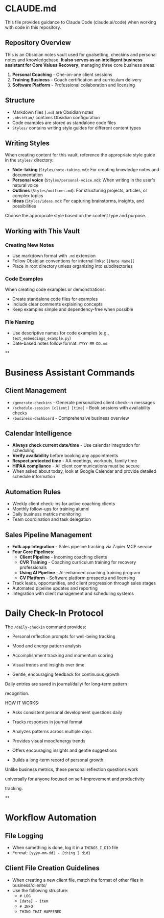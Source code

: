 # CLAUDE.md

This file provides guidance to Claude Code (claude.ai/code) when working with code in this repository.

## Repository Overview

This is an Obsidian notes vault used for goalsetting, checkins and personal notes and knowledgebase. **It also serves as an intelligent business assistant for Core Values Recovery**, managing three core business areas:

1. **Personal Coaching** - One-on-one client sessions
2. **Training Business** - Coach certification and curriculum delivery  
3. **Software Platform** - Professional collaboration and licensing

## Structure

- Markdown files (`.md`) are Obsidian notes
- `.obsidian/` contains Obsidian configuration
- Code examples are stored as standalone code files
- `Styles/` contains writing style guides for different content types

## Writing Styles

When creating content for this vault, reference the appropriate style guide in the `Styles/` directory:

- **Note-taking** (`Styles/note-taking.md`): For creating knowledge notes and documentation
- **Personal voice** (`Styles/personal-voice.md`): When writing in the user's natural voice
- **Outlines** (`Styles/outlines.md`): For structuring projects, articles, or complex topics
- **Ideas** (`Styles/ideas.md`): For capturing brainstorms, insights, and possibilities

Choose the appropriate style based on the content type and purpose.

## Working with This Vault

### Creating New Notes
- Use markdown format with `.md` extension
- Follow Obsidian conventions for internal links: `[[Note Name]]`
- Place in root directory unless organizing into subdirectories

### Code Examples
When creating code examples or demonstrations:
- Create standalone code files for examples
- Include clear comments explaining concepts
- Keep examples simple and dependency-free when possible

### File Naming
- Use descriptive names for code examples (e.g., `text_embeddings_example.py`)
- Date-based notes follow format: `YYYY-MM-DD.md`

**

# Business Assistant Commands

## Client Management
- `/generate-checkins` - Generate personalized client check-in messages
- `/schedule-session [client] [time]` - Book sessions with availability checks  
- `/business-dashboard` - Comprehensive business overview

## Calendar Intelligence
- **Always check current date/time** - Use calendar integration for scheduling
- **Verify availability** before booking any appointments
- **Respect protected time** - AA meetings, workouts, family time
- **HIPAA compliance** - All client communications must be secure
- When asked about today, look at Google Calendar and provide detailed schedule information

## Automation Rules
- Weekly client check-ins for active coaching clients
- Monthly follow-ups for training alumni
- Daily business metrics monitoring
- Team coordination and task delegation

## Sales Pipeline Management
- **Folk.app Integration** - Sales pipeline tracking via Zapier MCP service
- **Four Core Pipelines**:
  - **Client Pipeline** - Incoming coaching clients
  - **CVR Training** - Coaching curriculum training for recovery professionals
  - **Using AI Pipeline** - AI-enhanced coaching training program
  - **CV Platform** - Software platform prospects and licensing
- Track leads, opportunities, and client progression through sales stages
- Automated pipeline updates and reporting
- Integration with client management and scheduling systems

# Daily Check-In Protocol


The `/daily-checkin` command provides:

  

- Personal reflection prompts for well-being tracking

- Mood and energy pattern analysis

- Accomplishment tracking and momentum scoring

- Visual trends and insights over time

- Gentle, encouraging feedback for continuous growth

  

Daily entries are saved in journal/daily/ for long-term pattern

recognition.

  

HOW IT WORKS:

  

- Asks consistent personal development questions daily

- Tracks responses in journal format

- Analyzes patterns across multiple days

- Provides visual mood/energy trends

- Offers encouraging insights and gentle suggestions

- Builds a long-term record of personal growth

  

Unlike business metrics, these personal reflection questions work

universally for anyone focused on self-improvement and productivity

tracking.

**

# Workflow Automation

## File Logging
- When something is done, log it in a `THINGS_I_DID` file
- Format: `[yyyy-mm-dd] - {thing I did}`

## Client File Creation Guidelines
- When creating a new client file, match the format of other files in business/clients/
- Use the following structure:
  - `# LOG`
  - `[date] - item`
  - `# INFO`
  - `THING THAT HAPPENED`